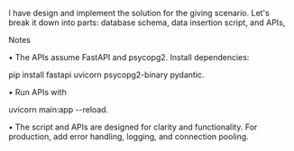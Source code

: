 I have design and implement the solution for the giving scenario. Let's break it down into parts: 
database schema, 
data insertion script, and APIs, 

Notes

•	The APIs assume FastAPI and psycopg2. 
Install dependencies: 

pip install fastapi uvicorn psycopg2-binary pydantic.

•	Run APIs with 

uvicorn main:app --reload.

•	The script and APIs are designed for clarity and functionality. For production, add error handling, logging, and connection pooling.

